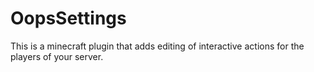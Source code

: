 # OopsSettings
This is a minecraft plugin that adds editing of interactive actions for the players of your server.
